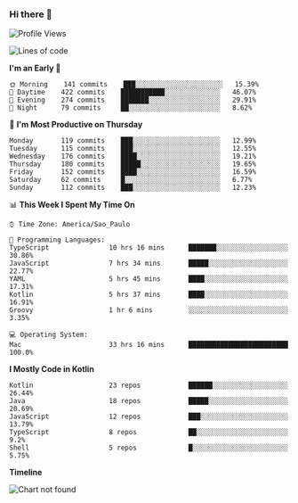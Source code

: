 ### Hi there 👋

<!--
**fernandonogueira/fernandonogueira** is a ✨ _special_ ✨ repository because its `README.md` (this file) appears on your GitHub profile.

Here are some ideas to get you started:

- 🔭 I’m currently working on ...
- 🌱 I’m currently learning ...
- 👯 I’m looking to collaborate on ...
- 🤔 I’m looking for help with ...
- 💬 Ask me about ...
- 📫 How to reach me: ...
- 😄 Pronouns: ...
- ⚡ Fun fact: ...
-->

<!--START_SECTION:waka-->
![Profile Views](http://img.shields.io/badge/Profile%20Views-2-blue)

![Lines of code](https://img.shields.io/badge/From%20Hello%20World%20I%27ve%20Written-5.6%20million%20lines%20of%20code-blue)

**I'm an Early 🐤** 

```text
🌞 Morning    141 commits    ███░░░░░░░░░░░░░░░░░░░░░░   15.39% 
🌆 Daytime    422 commits    ███████████░░░░░░░░░░░░░░   46.07% 
🌃 Evening    274 commits    ███████░░░░░░░░░░░░░░░░░░   29.91% 
🌙 Night      79 commits     ██░░░░░░░░░░░░░░░░░░░░░░░   8.62%

```
📅 **I'm Most Productive on Thursday** 

```text
Monday       119 commits    ███░░░░░░░░░░░░░░░░░░░░░░   12.99% 
Tuesday      115 commits    ███░░░░░░░░░░░░░░░░░░░░░░   12.55% 
Wednesday    176 commits    ████░░░░░░░░░░░░░░░░░░░░░   19.21% 
Thursday     180 commits    █████░░░░░░░░░░░░░░░░░░░░   19.65% 
Friday       152 commits    ████░░░░░░░░░░░░░░░░░░░░░   16.59% 
Saturday     62 commits     █░░░░░░░░░░░░░░░░░░░░░░░░   6.77% 
Sunday       112 commits    ███░░░░░░░░░░░░░░░░░░░░░░   12.23%

```


📊 **This Week I Spent My Time On** 

```text
⌚︎ Time Zone: America/Sao_Paulo

💬 Programming Languages: 
TypeScript               10 hrs 16 mins      ███████░░░░░░░░░░░░░░░░░░   30.86% 
JavaScript               7 hrs 34 mins       █████░░░░░░░░░░░░░░░░░░░░   22.77% 
YAML                     5 hrs 45 mins       ████░░░░░░░░░░░░░░░░░░░░░   17.31% 
Kotlin                   5 hrs 37 mins       ████░░░░░░░░░░░░░░░░░░░░░   16.91% 
Groovy                   1 hr 6 mins         ░░░░░░░░░░░░░░░░░░░░░░░░░   3.35%

💻 Operating System: 
Mac                      33 hrs 16 mins      █████████████████████████   100.0%

```

**I Mostly Code in Kotlin** 

```text
Kotlin                   23 repos            ██████░░░░░░░░░░░░░░░░░░░   26.44% 
Java                     18 repos            █████░░░░░░░░░░░░░░░░░░░░   20.69% 
JavaScript               12 repos            ███░░░░░░░░░░░░░░░░░░░░░░   13.79% 
TypeScript               8 repos             ██░░░░░░░░░░░░░░░░░░░░░░░   9.2% 
Shell                    5 repos             █░░░░░░░░░░░░░░░░░░░░░░░░   5.75%

```


**Timeline**

![Chart not found](https://github.com/fernandonogueira/fernandonogueira/blob/master/charts/bar_graph.png) 


<!--END_SECTION:waka-->
